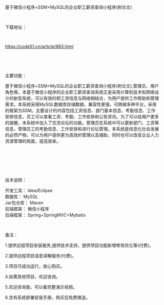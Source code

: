 <p>基于微信小程序+SSM+MySQL的企业职工薪资查询小程序(附论文)</p>

<p>&nbsp;</p>

<p>下载地址：</p>

<p>&nbsp;</p>

<p><a href="http://code51.cn/article/863.html">https://code51.cn/article/863.html</a></p>

<p>&nbsp;</p>

<p>&nbsp;</p>

<p>主要功能：</p>

<p><p>基于微信小程序+SSM+MySQL的企业职工薪资查询小程序(附论文),管理员，用户角色等。本基于微信小程序的企业职工薪资查询系统正是采用计算机技术和网络设计的新型系统，可以有效的把工资信息与网络相结合，为用户提供工作帮助和管理需求。本系统采用MySQL数据库存储数据，兼容性更强，可跨越多种平台，采用的框架为SSM。主要设计的内容包括工资信息、部门基本信息、考勤信息、工作安排信息，员工可以查看工资、考勤、工作安排和公告资讯。为了可以给用户更多的提醒，本系统中加入了交流论坛的功能。管理员在系统中可以更新部门、工资等信息，管理员工的考勤信息、工作安排和进行论坛管理。本系统是信息化社会发展的必然产物，可以为用户提供更为高效的管理以及辅助，同时也可以改变企业人力资源管理的局面，提高效率。</p>

<p>&nbsp;</p>

<p>&nbsp;</p>
</p>

<p>&nbsp;</p>

<p>技术说明：</p>

<p><p>开发工具： Idea/Eclipse<br />
数据库： MySQL<br />
Jar包仓库： Maven<br />
前端框架： 微信小程序<br />
后端框架： Spring+SpringMVC+Mybatis</p>
</p>

<p>&nbsp;</p>

<p>备注：</p>

<p>1.提供远程项目安装服务,提供技术支持，提供项目功能新增修改优化等(付费)。</p>

<p>2.提供远程项目语音讲解服务(付费)。</p>

<p>3.项目可成功运行，放心购买。</p>

<p>4.如需其他项目，欢迎咨询。</p>

<p>5.欢迎咨询我，可以看完整演示视频。</p>

<p>6.含有系统部署安装手册，购买后免费赠送。</p>
